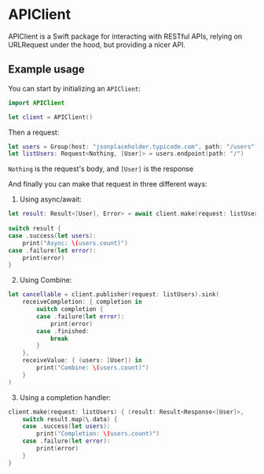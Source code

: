 # APIClient

APIClient is a Swift package for interacting with RESTful APIs, relying on URLRequest under the hood, but providing a nicer API.

## Example usage
You can start by initializing an `APIClient`:
```swift
import APIClient

let client = APIClient()
```

Then a request:
```swift
let users = Group(host: "jsonplaceholder.typicode.com", path: "/users")
let listUsers: Request<Nothing, [User]> = users.endpoint(path: "/")
```
`Nothing` is the request's body, and `[User]` is the response

And finally you can make that request in three different ways:
1. Using async/await:
```swift
let result: Result<[User], Error> = await client.make(request: listUsers)
    
switch result {
case .success(let users):
    print("Async: \(users.count)")
case .failure(let error):
    print(error)
}
```
2. Using Combine:
```swift
let cancellable = client.publisher(request: listUsers).sink(
    receiveCompletion: { completion in
        switch completion {
        case .failure(let error):
            print(error)
        case .finished:
            break
        }
    },
    receiveValue: { (users: [User]) in
        print("Combine: \(users.count)")
    }
)
```
3. Using a completion handler:
```swift
client.make(request: listUsers) { (result: Result<Response<[User]>,
    switch result.map(\.data) {
    case .success(let users):
        print("Completion: \(users.count)")
    case .failure(let error):
        print(error)
    }
}
```
